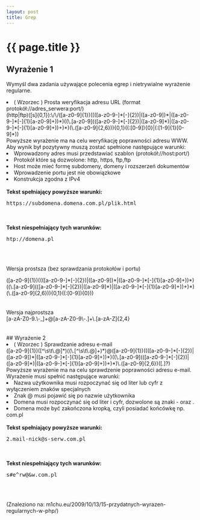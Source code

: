 ```yaml
---
layout: post
title: Grep
---
```


# {{ page.title }}

## Wyrażenie 1
Wymyśl dwa zadania używające polecenia egrep i nietrywialne wyrażenie 
regularne.

<li>( Wzorzec ) Prosta weryfikacja adresu URL (format protokół://adres_serwera:port/)
   <br />
<div class="long">
(http|ftp)([s]{0,1}):\/\/([a-z0-9]{1})((([a-z0-9-]*[-]{2})|([a-z0-9])*|([a-z0-9-]*[-]{1}[a-z0-9]+))*)((\.[a-z0-9](([a-z0-9-]*[-]{2})|([a-z0-9]*)|([a-z0-9-]*[-]{1}[a-z0-9]+))+)*)(\.([a-z0-9]{2,6})){0,1}((:[0-9]){0}|(:[1-9]{1}[0-9]*))
</div>
Powyższe wyrażenie ma na celu weryfikację poprawności adresu WWW. Aby wynik był pozytywny muszą zostać spełnione następujące warunki: <br/>

<li>Wprowadzony adres musi przedstawiać szablon (protokół://host:port/) 
<li>Protokół które są dozwolone: http, https, ftp,ftp
<li>Host może mieć formę subdomeny, domeny i rozszerzeń dokumentów
<li>Wprowadzenie portu jest nie obowiązkowe
<li>Konstrukcja zgodna z IPv4
<br/>
<br/>
<b>Tekst spełniający powyższe warunki:</b><br/>
 <pre>https://subdomena.domena.com.pl/plik.html</pre> <br/>
<br/>
<b>Tekst niespełniający tych warunków:</b>  <br/>
<pre>htp://domena.pl</pre>
 <br />
<br/>


Wersja prostsza (bez sprawdzania protokołów i portu) <br/>
<div class="long">
([a-z0-9]{1})((([a-z0-9-]*[-]{2})|([a-z0-9])*|([a-z0-9-]*[-]{1}[a-z0-9]+))*)((\.[a-z0-9](([a-z0-9-]*[-]{2})|([a-z0-9]*)|([a-z0-9-]*[-]{1}[a-z0-9]+))+)*)(\.([a-z0-9]{2,6})){0,1}((:[0-9]){0}))
</div>  <br/>
<br/>
Wersja najprostsza
<div class="long">
[a-zA-Z0-9.\-_]+@[a-zA-Z0-9\-.]+\.[a-zA-Z]{2,4}
</div>
<br />
<br/>
## Wyrażenie 2
<li>( Wzorzec )   Sprawdzanie adresu e-mail 
<div class="long">
([a-z0-9]{1})([^\s\t\.@]*)((\.[^\s\t\.@]+)*)@([a-z0-9]{1})((([a-z0-9-]*[-]{2})|([a-z0-9])*|([a-z0-9-]*[-]{1}[a-z0-9]+))*)((\.[a-z0-9](([a-z0-9-]*[-]{2})|([a-z0-9]*)|([a-z0-9-]*[-]{1}[a-z0-9]+))+)*)\.([a-z0-9]{2,6})([.]?)
</div>
Powyższe wyrażenie ma na celu sprawdzenie poprawności adresu e-mail. Wyrażenie musi spełnić następujące warunki:<br/>

<li>Nazwa użytkownika musi rozpoczynać się od liter lub cyfr z wyłączeniem znaków specjalnych
<li>Znak @ musi pojawić  się po nazwie użytkownika
<li>Domena musi rozpoczynać się od liter i cyfr, dozwolone są znaki - oraz .
<li>Domena może być zakończona kropką, czyli posiadać końcówkę np. com.pl
<br/>
<br/>
<b>Tekst spełniający powyższe warunki:</b><br/>
<pre>2.mail-nick@s-serw.com.pl</pre><br/>
<br/>
<b>Tekst niespełniający tych warunków:</b>  <br/>
<pre>s#e^rw@&w.com.pl</pre>        
<br />
<br/>

(Znaleziono na: m1chu.eu/2009/10/13/15-przydatnych-wyrazen-regularnych-w-php/)

